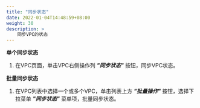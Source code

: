 ```yaml
---
title: "同步状态"
date: 2022-01-04T14:48:59+08:00
weight: 30
description: >
    同步VPC的状态
---
```



**单个同步状态**

1. 在VPC页面，单击VPC右侧操作列 **_"同步状态"_** 按钮，同步VPC状态。

**批量同步状态**

1. 在VPC列表中选择一个或多个VPC，单击列表上方 **_"批量操作"_** 按钮，选择下拉菜单 **_"同步状态"_** 菜单项，批量同步状态。